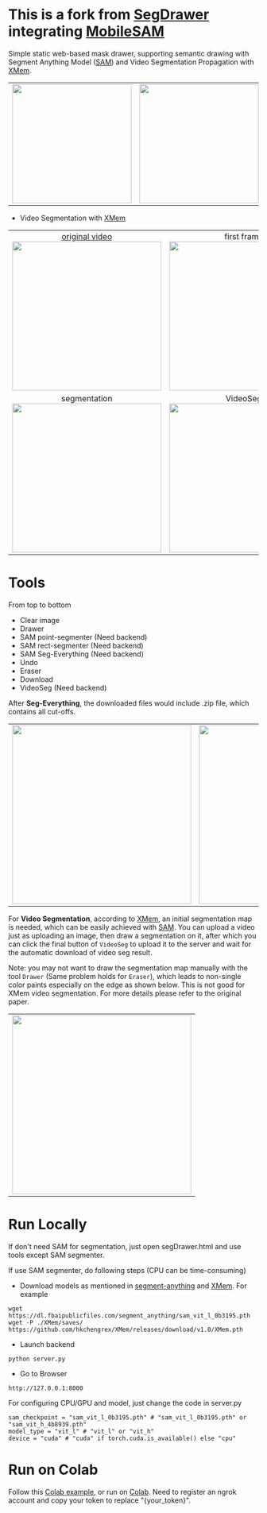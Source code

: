 # This is a fork from [SegDrawer](https://github.com/lujiazho/SegDrawer) integrating [MobileSAM](https://github.com/ChaoningZhang/MobileSAM)
Simple static web-based mask drawer, supporting semantic drawing with Segment Anything Model ([SAM](https://github.com/facebookresearch/segment-anything)) and Video Segmentation Propagation with [XMem](https://github.com/hkchengrex/XMem).

<table>
  <tr>
    <td align="center">
      <img src="example/demo.gif" width="240" />
    </td>
    <td align="center">
      <img src="example/demo1.gif" width="240" />
    </td>
    <td align="center">
      <img src="example/demo2.gif" width="240" />
    </td>
  </tr>
</table>

- Video Segmentation with [XMem](https://github.com/hkchengrex/XMem)

<table>
  <tr>
    <td align="center">
      <a href="https://www.youtube.com/watch?v=fn3KWM1kuAw">original video</a><br>
      <img src="example/XMem/BostonDynamics_ori.gif" width="300" />
    </td>
    <td align="center">
      first frame<br>
      <img src="example/XMem/BostonDynamics_frame.png" width="300" />
    </td>
  </tr>
  <tr>
    <td align="center">
      segmentation<br>
      <img src="example/XMem/BostonDynamics_mask.png" width="300" />
    </td>
    <td align="center">
      VideoSeg<br>
      <img src="example/XMem/BostonDynamics_seg.gif" width="300" />
    </td>
  </tr>
</table>

# Tools

From top to bottom
- Clear image
- Drawer
- SAM point-segmenter (Need backend)
- SAM rect-segmenter (Need backend)
- SAM Seg-Everything (Need backend)
- Undo
- Eraser
- Download
- VideoSeg (Need backend)

After **Seg-Everything**, the downloaded files would include .zip file, which contains all cut-offs.

<table>
  <tr>
    <td align="center">
      <img src="example/dog.jpg" width="360" />
    </td>
    <td align="center">
      <img src="example/cut-off.jpg" width="360" />
    </td>
  </tr>
</table>

For **Video Segmentation**, according to [XMem](https://github.com/hkchengrex/XMem), an initial segmentation map is needed, which can be easily achieved with [SAM](https://github.com/facebookresearch/segment-anything). You can upload a video just as uploading an image, then draw a segmentation on it, after which you can click the final button of `VideoSeg` to upload it to the server and wait for the automatic download of video seg result.

Note: you may not want to draw the segmentation map manually with the tool `Drawer` (Same problem holds for `Eraser`), which leads to non-single color paints especially on the edge as shown below. This is not good for XMem video segmentation. For more details please refer to the original paper.

<table>
  <tr>
    <td align="center">
      <img src="example/drawer.png" width="360" />
    </td>
  </tr>
</table>

# Run Locally

If don't need SAM for segmentation, just open segDrawer.html and use tools except SAM segmenter.

If use SAM segmenter, do following steps (CPU can be time-consuming)
- Download models as mentioned in [segment-anything](https://github.com/facebookresearch/segment-anything) and [XMem](https://github.com/hkchengrex/XMem).
For example
```
wget https://dl.fbaipublicfiles.com/segment_anything/sam_vit_l_0b3195.pth
wget -P ./XMem/saves/ https://github.com/hkchengrex/XMem/releases/download/v1.0/XMem.pth
```
- Launch backend
```
python server.py
```
- Go to Browser
```
http://127.0.0.1:8000
```

For configuring CPU/GPU and model, just change the code in server.py
```
sam_checkpoint = "sam_vit_l_0b3195.pth" # "sam_vit_l_0b3195.pth" or "sam_vit_h_4b8939.pth"
model_type = "vit_l" # "vit_l" or "vit_h"
device = "cuda" # "cuda" if torch.cuda.is_available() else "cpu"
```

# Run on Colab

Follow this [Colab example](SegDrawer.ipynb), or run on [Colab](https://colab.research.google.com/drive/1PdWCpBgYwiQtvkdTBnW-y2T-s_Fc-2iI?usp=sharing). Need to register an ngrok account and copy your token to replace "{your_token}".
